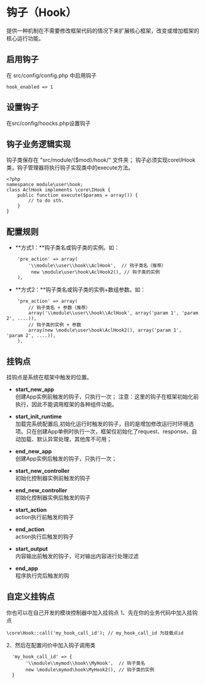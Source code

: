 钩子（Hook）
========================
提供一种机制在不需要修改框架代码的情况下来扩展核心框架，改变或增加框架的核心运行功能。

启用钩子
------------------
在 src/config/config.php 中启用钩子
```
hook_enabled => 1
```
设置钩子
------------------
在src/config/hoocks.php设置钩子

钩子业务逻辑实现
------------------
钩子类保存在 "src/module/{$mod}/hook/" 文件夹；
钩子必须实现core\IHook类，钩子管理器将执行钩子实现类中的execute方法。
```
<?php
namespance module\user\hook;
class AclHook implements \core\IHook {
    public function execute($params = array()) {
        // to do sth.
    }
}
```

配置规则
----------------
 * **方式1：**钩子类名或钩子类的实例。如：
```
    'pre_action' => array(
        '\\module\\user\\hook\\AclHook',  // 钩子类名（推荐）
         new \module\user\hook\AclHook2(), // 钩子类的实例
    ),
```

 * **方式2：**钩子类名或钩子类的实例+数组参数。如：
```
    'pre_action' => array(
        // 钩子类名 + 参数（推荐）
        array('\\module\\user\\hook\\AclHook', array('param 1', 'param 2', ....)), 
        // 钩子类的实例 + 参数
        array(new \module\user\hook\AclHook2(), array('param 1', 'param 2', ....)), 
    ),
```

挂钩点
------------------
挂钩点是系统在框架中触发的位置。

 * **start_new_app**   
   创建App实例前触发的钩子，只执行一次； 
   注意：这里的钩子在框架初始化前执行，因此不能调用框架的各种组件功能。

 * **start_init_runtime**   
   加载完系统配置后,初始化运行时触发的钩子，目的是增加修改运行时环境选项。只在创建App单例时执行一次，框架仅初始化了request、response、自动加载、默认异常处理，其他库不可用；

 * **end_new_app**   
   创建App实例后触发的钩子，只执行一次； 

 * **start_new_controller**   
   初始化控制器实例前触发的钩子

 * **end_new_controller**   
   初始化控制器实例后触发的钩子

 * **start_action**   
   action执行前触发的钩子

 * **end_action**   
   action执行后触发的钩子

 * **start_output**   
   内容输出前触发的钩子，可对输出内容进行处理过滤

 * **end_app**   
   程序执行完后触发的钩

自定义挂钩点
--------------
你也可以在自己开发的模块控制器中加入挂钩点
1、先在你的业务代码中加入挂钩点
```
\core\Hook::call('my_hook_call_id'); // my_hook_call_id 为挂载点id
```

2、然后在配置问价中加入钩子调用类
```
  'my_hook_call_id' => {
       '\\module\\mymod\\hook\\MyHook',  // 钩子类名
       new \module\mymod\hook\MyHook2(), // 钩子类的实例
  }
```